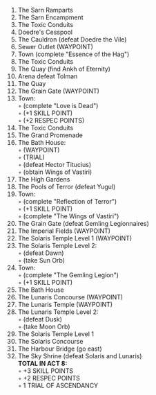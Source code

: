 1. The Sarn Ramparts  
2. The Sarn Encampment  
3. The Toxic Conduits  
4. Doedre's Cesspool  
5. The Cauldron (defeat Doedre the Vile)  
6. Sewer Outlet (WAYPOINT)  
7. Town (complete "Essence of the Hag")  
8. The Toxic Conduits  
9. The Quay (find Ankh of Eternity)  
10. Arena defeat Tolman  
11. The Quay
12. The Grain Gate (WAYPOINT)  
13. Town:  
◦ (complete "Love is Dead")  
◦ (+1 SKILL POINT)  
◦ (+2 RESPEC POINTS)  
14. The Toxic Conduits  
15. The Grand Promenade  
16. The Bath House:  
◦ (WAYPOINT)  
◦ (TRIAL)  
◦ (defeat Hector Titucius)  
◦ (obtain Wings of Vastiri)  
17. The High Gardens  
18. The Pools of Terror (defeat Yugul)  
19. Town:  
◦ (complete "Reflection of Terror")  
◦ (+1 SKILL POINT)  
◦ (complete "The Wings of Vastiri")  
20. The Grain Gate (defeat Gemling Legionnaires)  
21. The Imperial Fields (WAYPOINT)  
22. The Solaris Temple Level 1 (WAYPOINT)  
23. The Solaris Temple Level 2:  
◦ (defeat Dawn)  
◦ (take Sun Orb)  
24. Town:  
◦ (complete "The Gemling Legion")  
◦ (+1 SKILL POINT)  
25. The Bath House  
26. The Lunaris Concourse (WAYPOINT)  
27. The Lunaris Temple (WAYPOINT)  
28. The Lunaris Temple Level 2:  
◦ (defeat Dusk)  
◦ (take Moon Orb)  
29. The Solaris Temple Level 1
30. The Solaris Concourse  
31. The Harbour Bridge (go east)  
32. The Sky Shrine (defeat Solaris and Lunaris)  
**TOTAL IN ACT 8:**  
◦ +3 SKILL POINTS  
◦ +2 RESPEC POINTS  
◦ 1 TRIAL OF ASCENDANCY
